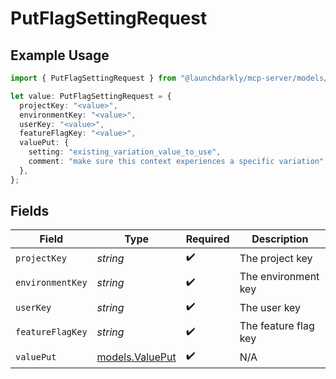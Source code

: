 # PutFlagSettingRequest

## Example Usage

```typescript
import { PutFlagSettingRequest } from "@launchdarkly/mcp-server/models/operations";

let value: PutFlagSettingRequest = {
  projectKey: "<value>",
  environmentKey: "<value>",
  userKey: "<value>",
  featureFlagKey: "<value>",
  valuePut: {
    setting: "existing_variation_value_to_use",
    comment: "make sure this context experiences a specific variation",
  },
};
```

## Fields

| Field                                       | Type                                        | Required                                    | Description                                 |
| ------------------------------------------- | ------------------------------------------- | ------------------------------------------- | ------------------------------------------- |
| `projectKey`                                | *string*                                    | :heavy_check_mark:                          | The project key                             |
| `environmentKey`                            | *string*                                    | :heavy_check_mark:                          | The environment key                         |
| `userKey`                                   | *string*                                    | :heavy_check_mark:                          | The user key                                |
| `featureFlagKey`                            | *string*                                    | :heavy_check_mark:                          | The feature flag key                        |
| `valuePut`                                  | [models.ValuePut](../../models/valueput.md) | :heavy_check_mark:                          | N/A                                         |